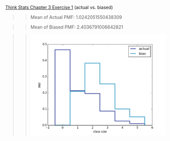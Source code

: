 [Think Stats Chapter 3 Exercise 1](http://greenteapress.com/thinkstats2/html/thinkstats2004.html#toc31) (actual vs. biased)

>> Mean of Actual PMF: 1.0242051550438309

>> Mean of Biased PMF: 2.4036791006642821

>> ![Actual vs. Biased PMF](img/actualvbiased.png?raw=true)
